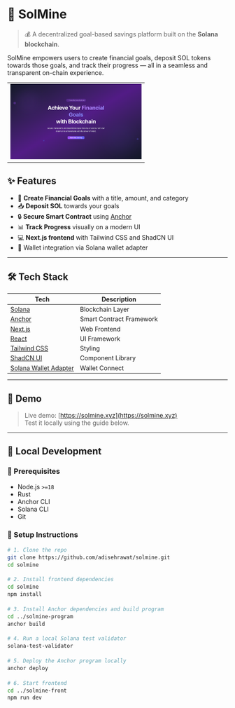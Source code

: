 # 🚀 SolMine

> 💰 A decentralized goal-based savings platform built on the **Solana blockchain**.

SolMine empowers users to create financial goals, deposit SOL tokens towards those goals, and track their progress — all in a seamless and transparent on-chain experience.

<table>
  <tr>
    <td align="center">
      <img src="./screenshots/ss1.png" alt="SolMine" width=300 />
    </td>
  </tr>
</table>

<CTAButton label="View on GitHub" to="https://github.com/adisehrawat/solmine.git" />

## ✨ Features

- 🎯 **Create Financial Goals** with a title, amount, and category
- 📥 **Deposit SOL** towards your goals
- 🔒 **Secure Smart Contract** using [Anchor](https://project-serum.github.io/anchor/)
- 📊 **Track Progress** visually on a modern UI
- 💻 **Next.js frontend** with Tailwind CSS and ShadCN UI
- 🔐 Wallet integration via Solana wallet adapter

---

## 🛠️ Tech Stack

| Tech             | Description                     |
|------------------|---------------------------------|
| [Solana](https://solana.com)         | Blockchain Layer |
| [Anchor](https://book.anchor-lang.com/)          | Smart Contract Framework |
| [Next.js](https://nextjs.org)        | Web Frontend |
| [React](https://reactjs.org)         | UI Framework |
| [Tailwind CSS](https://tailwindcss.com) | Styling |
| [ShadCN UI](https://ui.shadcn.dev/)  | Component Library |
| [Solana Wallet Adapter](https://github.com/solana-labs/wallet-adapter) | Wallet Connect |

---

## 📸 Demo

> Live demo: [https://solmine.xyz](https://solmine.xyz)  
> Test it locally using the guide below.

---

## 🧪 Local Development

### 🧩 Prerequisites

- Node.js `>=18`
- Rust
- Anchor CLI
- Solana CLI
- Git

### 🧰 Setup Instructions

```bash
# 1. Clone the repo
git clone https://github.com/adisehrawat/solmine.git
cd solmine

# 2. Install frontend dependencies
cd solmine
npm install

# 3. Install Anchor dependencies and build program
cd ../solmine-program
anchor build

# 4. Run a local Solana test validator
solana-test-validator

# 5. Deploy the Anchor program locally
anchor deploy

# 6. Start frontend
cd ../solmine-front
npm run dev
